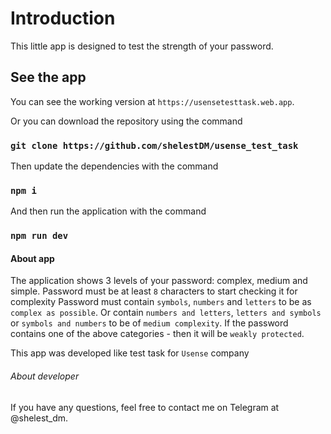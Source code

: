 # Introduction
This little app is designed to test the strength of your password.

## See the app
You can see the working version at `https://usensetesttask.web.app`.

Or you can download the repository using the command
### `git clone https://github.com/shelestDM/usense_test_task` 

Then update the dependencies with the command

### `npm i`

And then run the application with the command

### `npm run dev`

#### About app
The application shows 3 levels of your password: complex, medium and simple.
Password must be at least `8` characters to start checking it for complexity
Password must contain `symbols`, `numbers` and `letters` to be as `complex as possible`.
Or contain `numbers and letters`, `letters and symbols` or `symbols and numbers` to be of `medium complexity`.
If the password contains one of the above categories - then it will be `weakly protected`.

This app was developed like test task for `Usense` company

###### About developer

If you have any questions, feel free to contact me on Telegram at @shelest_dm.
